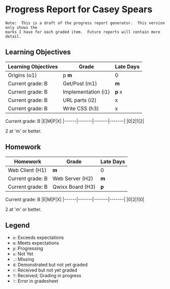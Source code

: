 # Progress Report for Casey Spears
    Note:  This is a draft of the progress report generator.  This version only shows the
    marks I have for each graded item.  Future reports will contain more detail.
## Learning Objectives
|Learning Objectives|Grade|Late Days|
|------|-------|-------|
|Origins (o1)|p **m**|0|
Current grade:  B|Get/Post (m1)|**m**|0|
Current grade:  B|Implementation (i1)|**p** x|0|
Current grade:  B|URL parts (i2)|x|0|
Current grade:  B|Write CSS (h3)|x|0|
Current grade:  B
|E|M|P|X|
|------|-------|-------|-------|
|0|2|1|2|

2 at 'm' or better.
## Homework
|Homework|Grade|Late Days|
|------|-------|-------|
|Web Client (H1)|**m**|0|
Current grade:  B|Web Server (H2)|**m**|0|
Current grade:  B|Qwixx Board (H3)|**p**|0|
Current grade:  B
|E|M|P|X|
|------|-------|-------|-------|
|0|2|1|0|

2 at 'm' or better.

## Legend 
* `e`: Exceeds expectations
* `m`: Meets expectations
* `p`: Progressing
* `x`: Not Yet
* `.`: Missing
* `d`: Demonstrated but not yet graded
* `r`: Received but not yet graded
* `?`: Received; Grading in progress
* `!`: Error in gradesheet

